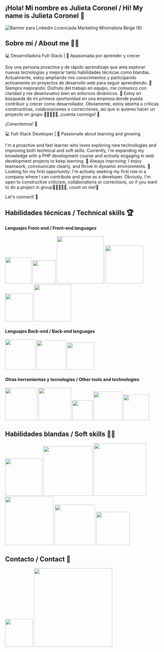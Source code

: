 ## ¡Hola! Mi nombre es Julieta Coronel / Hi! My name is Julieta Coronel 👋
![Banner para Linkedin Licenciada Marketing Minimalista Beige (6)](https://github.com/user-attachments/assets/0e34db27-e6c1-4536-bea2-4c984490f531)
## Sobre mí / About me 💁‍♀️
💻 Desarrolladora Full-Stack | 🚀 Apasionada por aprender y crecer

Soy una persona proactiva y de rápido aprendizaje que ama explorar nuevas tecnologías y mejorar tanto habilidades técnicas como blandas. Actualmente, estoy ampliando mis conocimientos y participando activamente en proyectos de desarrollo web para seguir aprendiendo. 🌱 Siempre mejorando: Disfruto del trabajo en equipo, me comunico con claridad y me desenvuelvo bien en entornos dinámicos. 🎯 Estoy en búsqueda de mi primera oportunidad en una empresa donde pueda contribuir y crecer como desarrollador. Obviamente, estoy abierta a críticas constructivas, colaboraciones o correcciones, así que si quieres hacer un proyecto en grupo 👨🏼‍🤝‍👨🏼, ¡cuenta conmigo! 🤗

¡Conectemos! 🚀

💻 Full-Stack Developer | 🚀 Passionate about learning and growing

I'm a proactive and fast learner who loves exploring new technologies and improving both technical and soft skills. Currently, I'm expanding my knowledge with a PHP development course and actively engaging in web development projects to keep learning.
🌱 Always improving: I enjoy teamwork, communicate clearly, and thrive in dynamic environments.
🎯 Looking for my first opportunity: I'm actively seeking my first role in a company where I can contribute and grow as a developer.
Obviusly, I'm open to constructive criticism, collaborations or corrections, so if you want to do a project in group👨🏼‍🤝‍👨🏼, count on me!🤗

Let's connect! 🚀

## Habilidades técnicas / Technical skills 🏆

<h4>Lenguajes Front-end / Front-end languages</h4>

<img width="85px" src="https://img.shields.io/badge/_-HTML-orange?style=flat-square&logo=HTML5&logoSize=auto&labelColor=%23ffffff&color=orange"> <img width="75px" src="https://img.shields.io/badge/_-CSS-%231572B6?style=flat-square&logo=CSS3&logoColor=%231572B6&logoSize=auto&labelColor=white"> <img width="153px" src="https://img.shields.io/badge/Tailwind%20CSS-%2306B6D4?style=flat-square&logo=Tailwind%20CSS&logoSize=auto&labelColor=white"> <img width="123px" src="https://img.shields.io/badge/_-JavaScript-%23F7DF1E?style=flat-square&logo=JavaScript&logoColor=%23F7DF1E&logoSize=auto&labelColor=white"> <img width="90px" src="https://img.shields.io/badge/_-React-%2361DAFB?style=flat-square&logo=React&logoColor=%2361DAFB&logoSize=auto&labelColor=white"> <img width="120px" src="https://img.shields.io/badge/Typescript-%233178C6?style=flat-square&logo=Typescript&logoSize=auto&labelColor=white">


<h4>Lenguajes Back-end / Back-end languages</h4>

<img width="98px" src="https://img.shields.io/badge/_-Node.js-%235FA04E?style=flat-square&logo=Node.js&logoColor=%235FA04E&logoSize=auto&labelColor=white"> <img width="95px" src="https://img.shields.io/badge/_-Python-%233776AB?style=flat-square&logo=Python&logoColor=%233776AB&logoSize=auto&labelColor=white"> <img width="88px" src="https://img.shields.io/badge/PHP-%23777BB4?style=flat-square&logo=PHP&logoSize=auto&labelColor=white">


<h4>Otras herramientas y tecnologías / Other tools and technologies</h4>

<img width="105px" src="https://img.shields.io/badge/_-MongoDB-%2347A248?style=flat-square&logo=MongoDB&logoColor=%2347A248&logoSize=auto&labelColor=white"> <img width="105px" src="https://img.shields.io/badge/_-MySQL-%234479A1?style=flat-square&logo=MySQL&logoColor=%234479A1&logoSize=auto&labelColor=white"> <img width="65px" src="https://img.shields.io/badge/_-Git-%23F05032?style=flat-square&logo=Git&logoColor=%23F05032&logoSize=auto&labelColor=white"> <img width="93px" src="https://img.shields.io/badge/_-GitHub-%23181717?style=flat-square&logo=GitHub&logoColor=%23181717&logoSize=auto&labelColor=white"> <img width="83px" src="https://img.shields.io/badge/_-Figma-%23F24E1E?style=flat-square&logo=Figma&logoColor=%23F24E1E&logoSize=auto&labelColor=white">

## Habilidades blandas / Soft skills 🙋‍♀️
<img width="120px" src="https://img.shields.io/badge/Teamwork%20%F0%9F%A4%9D-%2347A248?style=flat-square&labelColor=white"> <img width="160px" src="https://img.shields.io/badge/Problem%20solving%20%F0%9F%91%8D-%23F04D35?style=flat-square&labelColor=white"> <img width="170px" src="https://img.shields.io/badge/Customer%20service%20%F0%9F%98%83-%2300945E?style=flat-square&labelColor=white"> <img width="157px" src="https://img.shields.io/badge/Critical%20thinking%20%F0%9F%A7%90-%23D33C43?style=flat-square&logoSize=auto&labelColor=white"> <img width="131px" src="https://img.shields.io/badge/Adaptability%20%F0%9F%91%AD-%23004480?style=flat-square&logoSize=auto&labelColor=white"> <img width="108px" src="https://img.shields.io/badge/Initiative%20%F0%9F%92%A1-%23F69220?style=flat-square&logoSize=auto&labelColor=white">

## Contacto / Contact 📲

<a href="https://www.linkedin.com/in/julietaabrilcoronel" ><img width="90px" src="https://img.shields.io/badge/_%20-LinkedIn-%230A66C2?style=flat-square&logo=LinkedIn&logoColor=%230A66C2&logoSize=auto&labelColor=white"></a> <img width="254px" src="https://img.shields.io/badge/_%20-juliecoronell26%40gmail.com-%23EA4335?style=flat-square&logo=Gmail&logoColor=%23EA4335&logoSize=auto&labelColor=white">













<!--
**JuliCoronel/JuliCoronel** is a ✨ _special_ ✨ repository because its `README.md` (this file) appears on your GitHub profile.

Here are some ideas to get you started:

- 🔭 I’m currently working on ...
- 🌱 I’m currently learning ...
- 👯 I’m looking to collaborate on ...
- 🤔 I’m looking for help with ...
- 💬 Ask me about ...
- 📫 How to reach me: ...
- 😄 Pronouns: ...
- ⚡ Fun fact: ...
-->
